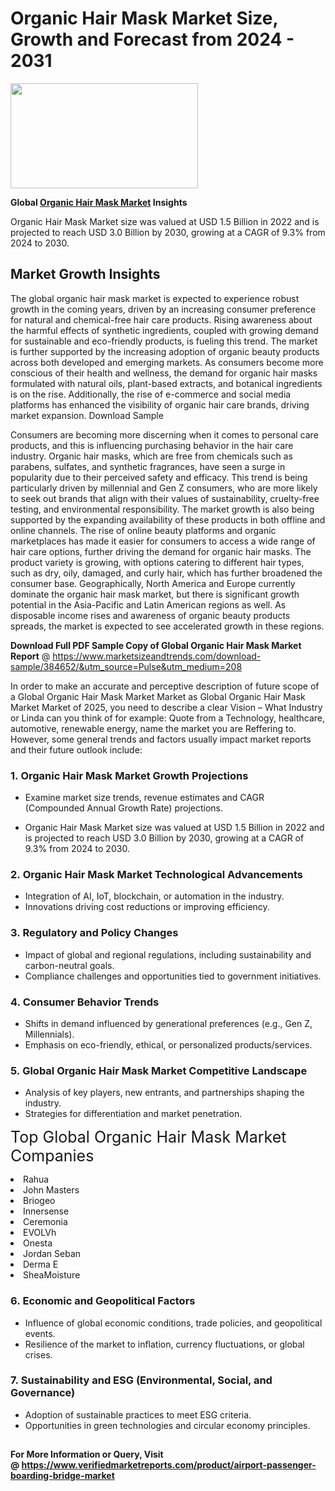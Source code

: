 <H1>Organic Hair Mask Market Size, Growth and Forecast from 2024 - 2031</H1><img class="aligncenter size-medium wp-image-584254" src="https://thirdeyenews.in/wp-content/uploads/2024/09/Global-Market-Research-300x168.jpeg" alt="" width="300" height="168" /><p><strong>Global&nbsp;<a href="https://www.marketsizeandtrends.com/download-sample/384652/&amp;utm_source=Pulse&amp;utm_medium=208">Organic Hair Mask Market</a> Insights</strong></p><p>Organic Hair Mask Market size was valued at USD 1.5 Billion in 2022 and is projected to reach USD 3.0 Billion by 2030, growing at a CAGR of 9.3% from 2024 to 2030.</p><p><h2>Market Growth Insights</h2> <p>The global organic hair mask market is expected to experience robust growth in the coming years, driven by an increasing consumer preference for natural and chemical-free hair care products. Rising awareness about the harmful effects of synthetic ingredients, coupled with growing demand for sustainable and eco-friendly products, is fueling this trend. The market is further supported by the increasing adoption of organic beauty products across both developed and emerging markets. As consumers become more conscious of their health and wellness, the demand for organic hair masks formulated with natural oils, plant-based extracts, and botanical ingredients is on the rise. Additionally, the rise of e-commerce and social media platforms has enhanced the visibility of organic hair care brands, driving market expansion. Download Sample</p> <p>Consumers are becoming more discerning when it comes to personal care products, and this is influencing purchasing behavior in the hair care industry. Organic hair masks, which are free from chemicals such as parabens, sulfates, and synthetic fragrances, have seen a surge in popularity due to their perceived safety and efficacy. This trend is being particularly driven by millennial and Gen Z consumers, who are more likely to seek out brands that align with their values of sustainability, cruelty-free testing, and environmental responsibility. The market growth is also being supported by the expanding availability of these products in both offline and online channels. The rise of online beauty platforms and organic marketplaces has made it easier for consumers to access a wide range of hair care options, further driving the demand for organic hair masks. The product variety is growing, with options catering to different hair types, such as dry, oily, damaged, and curly hair, which has further broadened the consumer base. Geographically, North America and Europe currently dominate the organic hair mask market, but there is significant growth potential in the Asia-Pacific and Latin American regions as well. As disposable income rises and awareness of organic beauty products spreads, the market is expected to see accelerated growth in these regions. </p><p><span class=""><strong>Download Full PDF Sample Copy of Global Organic Hair Mask Market Report</strong> @ <a href="https://www.marketsizeandtrends.com/download-sample/384652/&amp;utm_source=Pulse&amp;utm_medium=208" target="_blank">https://www.marketsizeandtrends.com/download-sample/384652/&amp;utm_source=Pulse&amp;utm_medium=208</a></span></p><p>In order to make an accurate and perceptive description of future scope of a Global&nbsp;Organic Hair Mask Market Market as Global&nbsp;Organic Hair Mask Market Market of 2025, you need to describe a clear Vision &ndash; What Industry or Linda can you think of for example: Quote from a Technology, healthcare, automotive, renewable energy, name the market you are Reffering to. However, some general trends and factors usually impact market reports and their future outlook include:</p><h3>1.&nbsp;<strong>Organic Hair Mask Market Growth Projections</strong></h3><ul><li>Examine market size trends, revenue estimates and CAGR (Compounded Annual Growth Rate) projections.</li><li><p>Organic Hair Mask Market size was valued at USD 1.5 Billion in 2022 and is projected to reach USD 3.0 Billion by 2030, growing at a CAGR of 9.3% from 2024 to 2030.</p></li></ul><h3>2.&nbsp;<strong>Organic Hair Mask Market Technological Advancements</strong></h3><ul><li>Integration of AI, IoT, blockchain, or automation in the industry.</li><li>Innovations driving cost reductions or improving efficiency.</li></ul><h3>3.&nbsp;<strong>Regulatory and Policy Changes</strong></h3><ul><li>Impact of global and regional regulations, including sustainability and carbon-neutral goals.</li><li>Compliance challenges and opportunities tied to government initiatives.</li></ul><h3>4.&nbsp;<strong>Consumer Behavior Trends</strong></h3><ul><li>Shifts in demand influenced by generational preferences (e.g., Gen Z, Millennials).</li><li>Emphasis on eco-friendly, ethical, or personalized products/services.</li></ul><h3>5.&nbsp;<strong>Global Organic Hair Mask Market Competitive Landscape</strong></h3><ul><li>Analysis of key players, new entrants, and partnerships shaping the industry.</li><li>Strategies for differentiation and market penetration.</li></ul><p data-pm-slice="1 1 []"><span style="color: inherit; font-family: inherit; font-size: 25px;">Top Global Organic Hair Mask Market Companies</span></p><div class="" data-test-id=""><p><li>Rahua</li><li> John Masters</li><li> Briogeo</li><li> Innersense</li><li> Ceremonia</li><li> EVOLVh</li><li> Onesta</li><li> Jordan Seban</li><li> Derma E</li><li> SheaMoisture</li></p></div><h3>6.&nbsp;<strong>Economic and Geopolitical Factors</strong></h3><ul><li>Influence of global economic conditions, trade policies, and geopolitical events.</li><li>Resilience of the market to inflation, currency fluctuations, or global crises.</li></ul><h3>7.&nbsp;<strong>Sustainability and ESG (Environmental, Social, and Governance)</strong></h3><ul><li>Adoption of sustainable practices to meet ESG criteria.</li><li>Opportunities in green technologies and circular economy principles.</li></ul><h2><strong style="font-size: 14px;">For More Information or Query, Visit @&nbsp;</strong><a style="background-color: #ffffff; font-size: 14px;" href="https://www.marketsizeandtrends.com/report/organic-hair-mask-market/" target="_blank">https://www.verifiedmarketreports.com/product/airport-passenger-boarding-bridge-market</a></h2>
